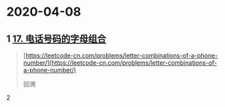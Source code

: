 # 2020-04-08

## 1 [17. 电话号码的字母组合](https://leetcode-cn.com/problems/letter-combinations-of-a-phone-number/)

> [https://leetcode-cn.com/problems/letter-combinations-of-a-phone-number/](https://leetcode-cn.com/problems/letter-combinations-of-a-phone-number/)
>
> 回溯

2 



